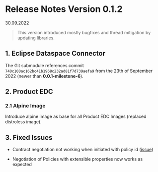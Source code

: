 # Release Notes Version 0.1.2
30.09.2022

> This version introduced mostly bugfixes and thread mitigation by updating libraries.

## 1. Eclipse Dataspace Connector

The Git submodule references commit `740c100ac162bc41b1968c232ad81f7d739aefa9` from the 23th of September 2022 (newer than **0.0.1-milestone-6**).

## 2. Product EDC

### 2.1 Alpine Image

Introduce alpine image as base for all Product EDC Images (replaced distroless image).

## 3. Fixed Issues

- Contract negotiation not working when initiated with policy id ([issue](https://github.com/eclipse-dataspaceconnector/DataSpaceConnector/issues/1251))

- Negotiation of Policies with extensible properties now works as expected
